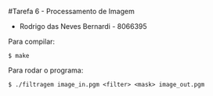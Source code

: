 #Tarefa 6 - Processamento de Imagem

- Rodrigo das Neves Bernardi - 8066395

Para compilar:

	$ make


Para rodar o programa:

	$ ./filtragem image_in.pgm <filter> <mask> image_out.pgm
